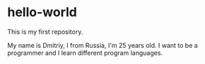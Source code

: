 # hello-world
This is my first repository.

My name is Dmitriy, I from Russia, I'm 25 years old.
I want to be a programmer and I learn different program languages.
